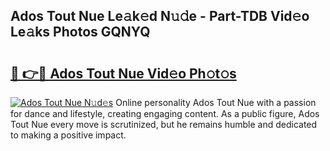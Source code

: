 ## Ados Tout Nue Le𝚊k𝚎d N𝚞𝚍e - Part-TDB Vid𝚎o Le𝚊ks Photos GQNYQ

# <h2><a href="http://fb769o.evod.top/?m=Ados+Tout+Nue">🔗 👉🔴 Ados Tout Nue Vid𝚎o Ph𝚘t𝚘s</a></h2>

[![Ados Tout Nue N𝚞d𝚎s](https://i.imgur.com/8V9OHl7.gif)](http://fb769o.evod.top/?m=Ados+Tout+Nue)
Online personality Ados Tout Nue with a passion for dance and lifestyle, creating engaging content. As a public figure, Ados Tout Nue every move is scrutinized, but he remains humble and dedicated to making a positive impact. 
